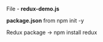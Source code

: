 
File - **redux-demo.js**

**package.json** from npm init -y


Redux package -> npm install redux



